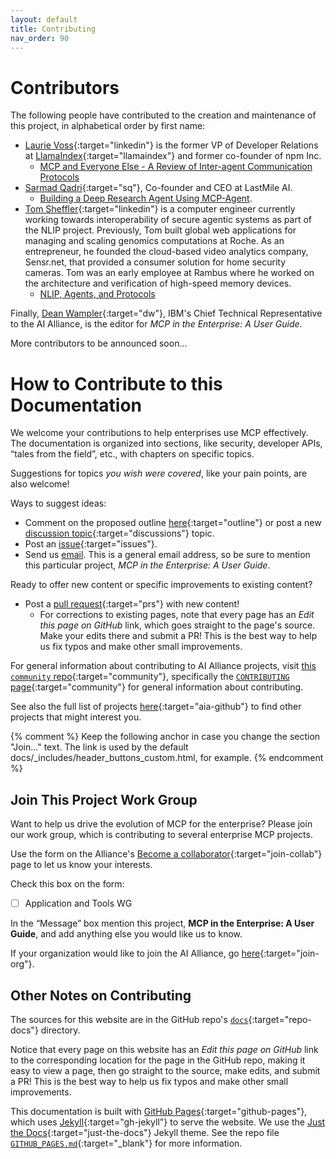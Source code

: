 ```yaml
---
layout: default
title: Contributing
nav_order: 90
---
```


# Contributors

The following people have contributed to the creation and maintenance of this project, in alphabetical order by first name:

* [Laurie Voss](https://www.linkedin.com/in/seldo/){:target="linkedin"} is the former VP of Developer Relations at [LlamaIndex](https://www.llamaindex.ai/workflows){:target="llamaindex"} and former co-founder of npm Inc.
	* [MCP and Everyone Else - A Review of Inter-agent Communication Protocols]({{site.baseurl}}/getting-to-know-mcp/mcp-and-everyone-else/)
* [Sarmad Qadri](https://www.linkedin.com/in/sarmadqadri/){:target="sq"}, Co-founder and CEO at LastMile AI.
	* [Building a Deep Research Agent Using MCP-Agent]({{site.baseurl}}/developing-mcp-servers/deep-research-mcp-agent/).
* [Tom Sheffler](https://www.linkedin.com/in/tom-sheffler/){:target="linkedin"} is a computer engineer currently working towards interoperability of secure agentic systems as part of the NLIP project.  Previously, Tom built global web applications for managing and scaling genomics computations at Roche. As an entrepreneur, he founded the cloud-based video analytics company, Sensr.net, that provided a consumer solution for home security cameras.  Tom was an early employee at Rambus where he worked on the architecture and verification of high-speed memory devices.
	* [NLIP, Agents, and Protocols]({{site.baseurl}}/getting-to-know-mcp/nlip/)

Finally, [Dean Wampler](https://www.linkedin.com/in/deanwampler/){:target="dw"},  IBM's Chief Technical Representative to the AI Alliance, is the editor for _MCP in the Enterprise: A User Guide_.

More contributors to be announced soon...

# How to Contribute to this Documentation

We welcome your contributions to help enterprises use MCP effectively. The documentation is organized into sections, like security, developer APIs, &ldquo;tales from the field&rdquo;, etc., with chapters on specific topics.

Suggestions for topics _you wish were covered_, like your pain points, are also welcome!

Ways to suggest ideas:
* Comment on the proposed outline [here](https://github.com/The-AI-Alliance/enterprise-MCP/discussions/4){:target="outline"} or post a new [discussion topic](https://github.com/The-AI-Alliance/enterprise-MCP/discussions){:target="discussions"} topic.
* Post an [issue](https://github.com/The-AI-Alliance/enterprise-MCP/issues){:target="issues"}.
* Send us [email](mailto:contact@thealliance.ai). This is a general email address, so be sure to mention this particular project, _MCP in the Enterprise: A User Guide_.

Ready to offer new content or specific improvements to existing content?
* Post a [pull request](https://github.com/The-AI-Alliance/enterprise-MCP/pulls){:target="prs"} with new content! 
	* For corrections to existing pages, note that every page has an _Edit this page on GitHub_ link, which goes straight to the page's source. Make your edits there and submit a PR! This is the best way to help us fix typos and make other small improvements.

For general information about contributing to AI Alliance projects, visit [this `community` repo](https://github.com/The-AI-Alliance/community/){:target="community"}, specifically the [`CONTRIBUTING` page](https://github.com/The-AI-Alliance/community/blob/main/CONTRIBUTING.md){:target="community"} for general information about contributing. 

See also the full list of projects [here](https://the-ai-alliance.github.io/){:target="aia-github"} to find other projects that might interest you.

{% comment %}
Keep the following anchor in case you change the section "Join..." text. 
The link is used by the default docs/_includes/header_buttons_custom.html, for example.
{% endcomment %}
<a name="join-this-project"></a>
## Join This Project Work Group

Want to help us drive the evolution of MCP for the enterprise? Please join our work group, which is contributing to several enterprise MCP projects. 

Use the form on the Alliance's [Become a collaborator](https://thealliance.ai/become-a-collaborator){:target="join-collab"} page to let us know your interests. 

Check this box on the form:

- [ ] Application and Tools WG

In the &ldquo;Message&rdquo; box mention this project, **MCP in the Enterprise: A User Guide**, and add anything else you would like us to know.

If your organization would like to join the AI Alliance, go [here](https://thealliance.ai/membership){:target="join-org"}.

## Other Notes on Contributing

The sources for this website are in the GitHub repo's [`docs`](https://github.com/The-AI-Alliance/enterprise-MCP/tree/main/docs){:target="repo-docs"} directory. 

Notice that every page on this website has an _Edit this page on GitHub_ link to the corresponding location for the page in the GitHub repo, making it easy to view a page, then go straight to the source, make edits, and submit a PR! This is the best way to help us fix typos and make other small improvements.

This documentation is built with [GitHub Pages](https://pages.github.com/){:target="github-pages"}, which uses [Jekyll](https://github.com/jekyll/jekyll){:target="gh-jekyll"} to serve the website. We use the [Just the Docs](https://just-the-docs.github.io/just-the-docs/){:target="just-the-docs"} Jekyll theme. See the repo file [`GITHUB_PAGES.md`](https://github.com/The-AI-Alliance/enterprise-MCP/tree/main/GITHUB_PAGES.md){:target="_blank"} for more information.

